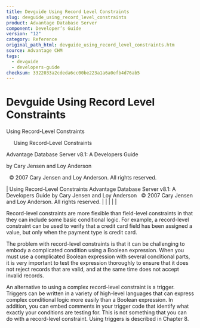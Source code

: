 ```yaml
---
title: Devguide Using Record Level Constraints
slug: devguide_using_record_level_constraints
product: Advantage Database Server
component: Developer’s Guide
version: "12"
category: Reference
original_path_html: devguide_using_record_level_constraints.htm
source: Advantage CHM
tags:
  - devguide
  - developers-guide
checksum: 3322033a2cdeda6cc00be223a1a6a0efb4d76ab5
---
```


# Devguide Using Record Level Constraints

Using Record-Level Constraints

     Using Record-Level Constraints

Advantage Database Server v8.1: A Developers Guide

by Cary Jensen and Loy Anderson

  © 2007 Cary Jensen and Loy Anderson. All rights reserved.

| Using Record-Level Constraints  Advantage Database Server v8.1: A Developers Guide  by Cary Jensen and Loy Anderson    © 2007 Cary Jensen and Loy Anderson. All rights reserved. |  |  |  |  |

Record-level constraints are more flexible than field-level constraints in that they can include some basic conditional logic. For example, a record-level constraint can be used to verify that a credit card field has been assigned a value, but only when the payment type is credit card.

The problem with record-level constraints is that it can be challenging to embody a complicated condition using a Boolean expression. When you must use a complicated Boolean expression with several conditional parts, it is very important to test the expression thoroughly to ensure that it does not reject records that are valid, and at the same time does not accept invalid records.

An alternative to using a complex record-level constraint is a trigger. Triggers can be written in a variety of high-level languages that can express complex conditional logic more easily than a Boolean expression. In addition, you can embed comments in your trigger code that identify what exactly your conditions are testing for. This is not something that you can do with a record-level constraint. Using triggers is described in Chapter 8.
